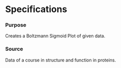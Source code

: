 # Specifications

### Purpose
Creates a Boltzmann Sigmoid Plot of given data.

### Source
Data of a course in structure and function in proteins.
